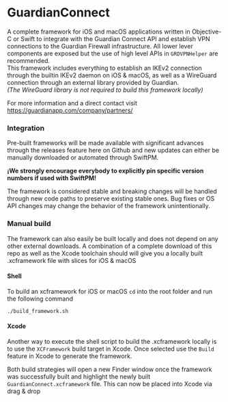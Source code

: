# GuardianConnect

A complete framework for iOS and macOS applications written in Objective-C or Swift to integrate with the Guardian Connect API and establish VPN connections to the Guardian Firewall infrastructure. All lower lever components are exposed but the use of high level APIs in `GRDVPNHelper` are recommended.  
This framework includes everything to establish an IKEv2 connection through the builtin IKEv2 daemon on iOS & macOS, as well as a WireGuard connection through an external library provided by Guardian.  
_(The WireGuard library is not required to build this framework locally)_

For more information and a direct contact visit https://guardianapp.com/company/partners/

### Integration
Pre-built frameworks will be made available with significant advances through the releases feature here on Github and new updates can either be manually downloaded or automated through SwiftPM.

**¡We strongly encourage everybody to explicitly pin specific version numbers if used with SwiftPM!**

The framework is considered stable and breaking changes will be handled through new code paths to preserve existing stable ones. Bug fixes or OS API changes may change the behavior of the framework unintentionally.


### Manual build
The framework can also easily be built locally and does not depend on any other external downloads. A combination of a complete download of this repo as well as the Xcode toolchain should will give you a locally built .xcframework file with slices for iOS & macOS

#### Shell
To build an xcframework for iOS or macOS `cd` into the root folder and run the following command

`./build_framework.sh`

#### Xcode
Another way to execute the shell script to build the .xcframework locally is to use the `XCFramework` build target in Xcode. Once selected use the `Build` feature in Xcode to generate the framework.

Both build strategies will open a new Finder window once the framework was successfully built and highlight the newly built `GuardianConnect.xcframework` file. This can now be placed into Xcode via drag & drop

